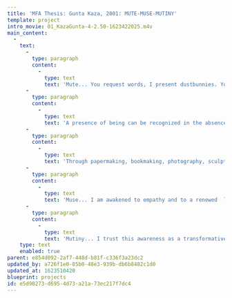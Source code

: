 ```yaml
---
title: 'MFA Thesis: Gunta Kaza, 2001: MUTE-MUSE-MUTINY'
template: project
intro_movie: 01_KazaGunta-4-2.50-1623422025.m4v
main_content:
  -
    text:
      -
        type: paragraph
        content:
          -
            type: text
            text: 'Mute... You request words, I present dustbunnies. You require sentences, I offer a clothesline of cloths.'
      -
        type: paragraph
        content:
          -
            type: text
            text: 'A presence of being can be recognized in the absence of words. What then, is the web of our connectedness? How are our fibers linked? This thesis probes deeply into the pre-verbal "babblings" of unlearning and unknowing; a submission to be attentive to the moment and to seek relationships. '
      -
        type: paragraph
        content:
          -
            type: text
            text: 'Through papermaking, bookmaking, photography, sculpture and exhibition I have discovered an inner wisdom,  a connection to ancient, unspoken truths. Hidden meanings are uncovered, unveiled. '
      -
        type: paragraph
        content:
          -
            type: text
            text: 'Muse... I am awakened to empathy and to a renewed  level of awareness-- a multiplicity of possibilities. A multitude of connections. '
      -
        type: paragraph
        content:
          -
            type: text
            text: 'Mutiny... I trust this awareness as a transformative experience. There are no words. No explanations  are necessary. It is the beginning of a new vocabulary, the beginning of learning. It is the presence  of silence.'
    type: text
    enabled: true
parent: e854d092-2af7-448d-b81f-c336f3a23dc2
updated_by: a726f1e0-85b0-48e3-939b-db6b8482c1d0
updated_at: 1623510420
blueprint: projects
id: e5d90273-d695-4d73-a21a-73ec217f7dc4
---
```

